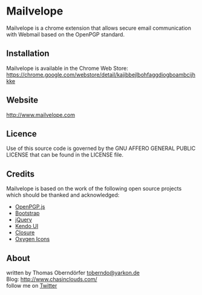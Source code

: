 # Mailvelope

Mailvelope is a chrome extension that allows secure email communication with Webmail based on the OpenPGP standard.

## Installation

Mailvelope is available in the Chrome Web Store:
https://chrome.google.com/webstore/detail/kajibbejlbohfaggdiogboambcijhkke

## Website

http://www.mailvelope.com

## Licence

Use of this source code is governed by the GNU AFFERO GENERAL PUBLIC LICENSE that can be found in the LICENSE file.

## Credits

Mailvelope is based on the work of the following open source projects which should be thanked and acknowledged:

  - [OpenPGP.js](http://openpgpjs.org/)
  - [Bootstrap](http://twitter.github.com/bootstrap/)
  - [jQuery](http://jquery.com/)
  - [Kendo UI](http://www.kendoui.com/)
  - [Closure](https://developers.google.com/closure/)
  - [Oxygen Icons](http://www.oxygen-icons.org/)

## About

written by Thomas Oberndörfer <toberndo@yarkon.de>  
Blog: http://www.chasinclouds.com/  
follow me on [Twitter](https://twitter.com/#!/toberndo)  